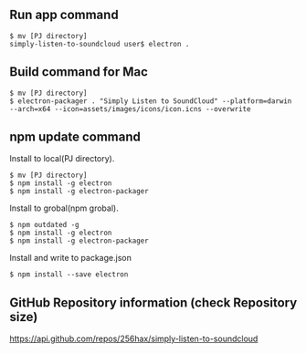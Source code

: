 ## Run app command
```
$ mv [PJ directory]
simply-listen-to-soundcloud user$ electron .
```

## Build command for Mac
```
$ mv [PJ directory]
$ electron-packager . "Simply Listen to SoundCloud" --platform=darwin --arch=x64 --icon=assets/images/icons/icon.icns --overwrite
```

## npm update command
Install to local(PJ directory).
```
$ mv [PJ directory]
$ npm install -g electron
$ npm install -g electron-packager
```

Install to grobal(npm grobal).
```
$ npm outdated -g
$ npm install -g electron
$ npm install -g electron-packager
```

Install and write to package.json
```
$ npm install --save electron
```

## GitHub Repository information (check Repository size)
https://api.github.com/repos/256hax/simply-listen-to-soundcloud
